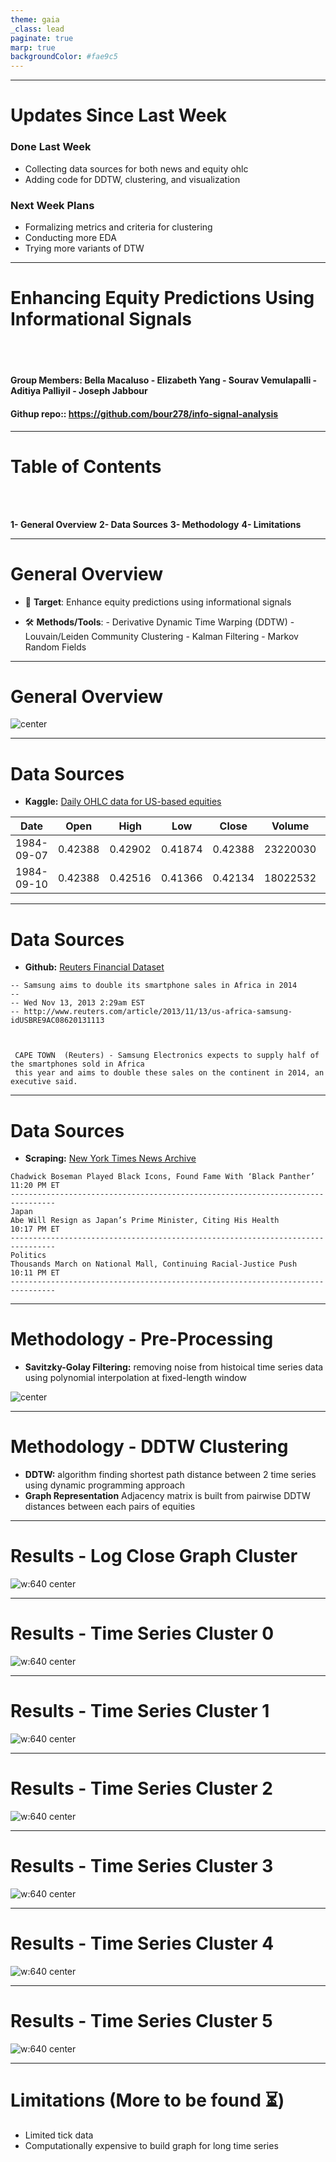 ```yaml
---
theme: gaia
_class: lead
paginate: true
marp: true
backgroundColor: #fae9c5
---
```

---

# **Updates Since Last Week**

### Done Last Week

- Collecting data sources for both news and equity ohlc
- Adding code for DDTW, clustering, and visualization

### Next Week Plans

- Formalizing metrics and criteria for clustering
- Conducting more EDA
- Trying more variants of DTW
---

# **Enhancing Equity Predictions Using Informational Signals**

<br>
<br>

#### **Group Members:** Bella Macaluso - Elizabeth Yang - Sourav Vemulapalli - Aditiya Palliyil - Joseph Jabbour
#### **Githup repo:**: https://github.com/bour278/info-signal-analysis
---

# **Table of Contents**

<br>
<br>

**1- General Overview**
**2- Data Sources**
**3- Methodology**
**4- Limitations**

---

# **General Overview**

- 🎯 **Target**: Enhance equity predictions using informational signals
  
- 🛠️ **Methods/Tools**: - Derivative Dynamic Time Warping (DDTW) - Louvain/Leiden Community Clustering - Kalman Filtering - Markov Random Fields
---

# **General Overview**

![center](images/flow-chart.png)

---

# **Data Sources**

- **Kaggle:** [Daily OHLC data for US-based equities](https://www.kaggle.com/datasets/paultimothymooney/stock-market-data)


| Date | Open | High | Low | Close | Volume | OpenInt |
| --- | --- | --- | --- | --- | --- | --- |
| 1984-09-07 | 0.42388 | 0.42902 | 0.41874 | 0.42388 | 23220030 | 0 |
| 1984-09-10 | 0.42388 | 0.42516 | 0.41366 | 0.42134 | 18022532 | 0 |

---

# **Data Sources**

- **Github:** [Reuters Financial Dataset](https://github.com/Danbo3004/financial-news-dataset)


```
-- Samsung aims to double its smartphone sales in Africa in 2014
-- 
-- Wed Nov 13, 2013 2:29am EST
-- http://www.reuters.com/article/2013/11/13/us-africa-samsung-idUSBRE9AC08620131113

 

 CAPE TOWN  (Reuters) - Samsung Electronics expects to supply half of the smartphones sold in Africa
 this year and aims to double these sales on the continent in 2014, an executive said. 
 ```

---

# **Data Sources**

- **Scraping:** [New York Times News Archive](https://github.com/Danbo3004/financial-news-dataset)


```
Chadwick Boseman Played Black Icons, Found Fame With ‘Black Panther’
11:20 PM ET
--------------------------------------------------------------------------------
Japan
Abe Will Resign as Japan’s Prime Minister, Citing His Health
10:17 PM ET
--------------------------------------------------------------------------------
Politics
Thousands March on National Mall, Continuing Racial-Justice Push
10:11 PM ET
--------------------------------------------------------------------------------
 ```

---

# **Methodology - Pre-Processing**

- **Savitzky-Golay Filtering:** removing noise from histoical time series data using polynomial interpolation at fixed-length window
<style>
img[alt~="center"] {
  display: block;
  margin: 0 auto;
}
</style>

![center](images/sav-gol-filtering.png "Savitzky Golay application to GOOGL log close values")

---

# **Methodology - DDTW Clustering**

- **DDTW:** algorithm finding shortest path distance between 2 time series using dynamic programming approach
- **Graph Representation** Adjacency matrix is built from pairwise DDTW distances between each pairs of equities


---

# **Results - Log Close Graph Cluster**

<style>
img[alt~="center"] {
  display: block;
  margin: 0 auto;
}
</style>

![w:640 center](images/clustering.jpeg "Savitzky Golay application to GOOGL log close values")

---

# **Results - Time Series Cluster 0**

<style>
img[alt~="center"] {
  display: block;
  margin: 0 auto;
}
</style>

![w:640 center](images/cluster_0.png)

---
# **Results - Time Series Cluster 1**

<style>
img[alt~="center"] {
  display: block;
  margin: 0 auto;
}
</style>

![w:640 center](images/cluster_1.png)

---
# **Results - Time Series Cluster 2**

<style>
img[alt~="center"] {
  display: block;
  margin: 0 auto;
}
</style>

![w:640 center](images/cluster_2.png)

---
# **Results - Time Series Cluster 3**

<style>
img[alt~="center"] {
  display: block;
  margin: 0 auto;
}
</style>

![w:640 center](images/cluster_3.png)

---
# **Results - Time Series Cluster 4**

<style>
img[alt~="center"] {
  display: block;
  margin: 0 auto;
}
</style>

![w:640 center](images/cluster_4.png)

---
# **Results - Time Series Cluster 5**

<style>
img[alt~="center"] {
  display: block;
  margin: 0 auto;
}
</style>

![w:640 center](images/cluster_5.png)

---

# **Limitations (More to be found ⏳)**

- Limited tick data
- Computationally expensive to build graph for long time series